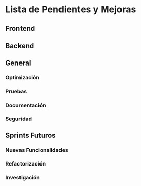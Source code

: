 Lista de Pendientes y Mejoras
==============================

## Frontend




## Backend





## General

### Optimización


### Pruebas

### Documentación

### Seguridad



## Sprints Futuros

### Nuevas Funcionalidades


### Refactorización


### Investigación



